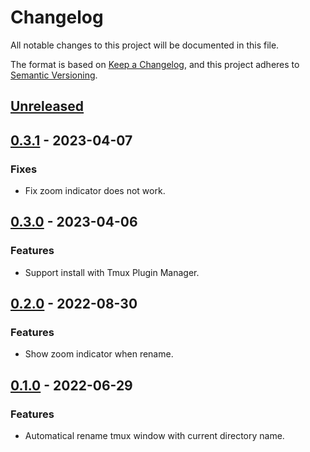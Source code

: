 # Changelog
All notable changes to this project will be documented in this file.

The format is based on [Keep a Changelog](https://keepachangelog.com/en/1.0.0/),
and this project adheres to [Semantic Versioning](https://semver.org/spec/v2.0.0.html).

## [Unreleased]

## [0.3.1] - 2023-04-07
### Fixes
- Fix zoom indicator does not work.

## [0.3.0] - 2023-04-06
### Features
- Support install with Tmux Plugin Manager.

## [0.2.0] - 2022-08-30
### Features
- Show zoom indicator when rename.

## [0.1.0] - 2022-06-29
### Features
- Automatical rename tmux window with current directory name.


[Unreleased]: https://github.com/KeyesHsu/tmux-auto-rename/compare/0.3.1...HEAD
[0.3.1]: https://github.com/KeyesHsu/tmux-auto-rename/releases/tag/0.3.1
[0.3.0]: https://github.com/KeyesHsu/tmux-auto-rename/releases/tag/0.3.0
[0.2.0]: https://github.com/KeyesHsu/tmux-auto-rename/releases/tag/0.2.0
[0.1.0]: https://github.com/KeyesHsu/tmux-auto-rename/releases/tag/0.1.0
